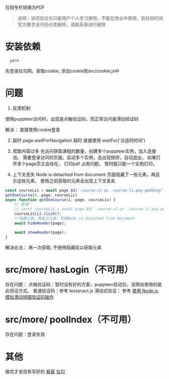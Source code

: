 
拉钩专栏转换为PDF
> 说明：该项目仅仅只能用户个人学习使用，不能在商业中使用，若拉钩时间官方要求该代码仓库删除，请联系我进行删除
# 安装依赖

```bash
  yarn
```

先登录拉勾网，获取cookie, 添加cookie到src/cookie.js中



# 问题
1. 反爬机制

  使用puppteer访问时，出现是点触验证码，而正常访问是滑动验证码

  解决： 直接使用cookie登录

2. 超时
  page.waitForNavigation 超时
  直接使用 waitFor('合适的时间')


3. 爬取内容过多
  先访问获取课程的数量，创建多个puppteer实例，加入连接池。
  需要登录访问的页面，启动多个实例，会出现排挤，自动退出，
  如果打开多个page页又会存在， 打印pdf 占用问题。
  暂时就只能一个实例打印。


4. 上下文丢失
    Node is detached from document
    页面隐藏了一些元素，再显示这些元素， 使用之前获取的元素会出现上下文丢失
```js
const courseLis = await page.$$('.course-ul-pc .course-li.pay-padding');
getOneCourse(0, page, courseLis)
async function getOneCourse(i, page, courseLis) {
    // 新增：
    // const courseLis = await page.$$('.course-ul-pc .course-li.pay-padding');
    courseLis[i].click();
    //隐藏元素，再显示元素，导致Node is detached from document
    await hideHeader(page);

    await showHeader(page);
}
```
解决办法： 再一次获取, 不使用隐藏前以获取元素


# src/more/ hasLogin（不可用）
  存在问题：
    点触验证码：暂时没有好的方案，puppteer启动后，该网站使用的是此验证方式。
    普通验证码：参考 tesseract.js 
    滑动式验证： 参考 [使用 Node.js 模拟滑动拼图验证码操作](https://www.jb51.net/article/127385.htm)

# src/more/ poolIndex（不可用）
  存在问题：登录失效

# 其他
  做完才发现有写好的
  [极客](https://github.com/jjeejj/geektime2pdf)
  [拉勾](https://github.com/lichangao1826/lagou2pdf)